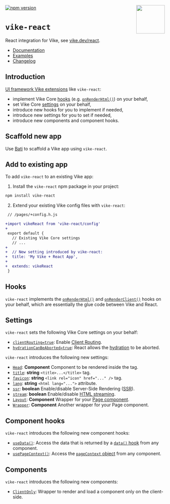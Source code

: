<!-- WARNING: keep links absolute in this file so they work on NPM too -->

[<img src="https://vike.dev/vike-readme.svg" align="right" height="90">](https://vike.dev)
[![npm version](https://img.shields.io/npm/v/vike-react)](https://www.npmjs.com/package/vike-react)

# `vike-react`

React integration for Vike, see [vike.dev/react](https://vike.dev/react).

- [Documentation](https://vike.dev)
- [Examples](https://github.com/vikejs/vike-react/tree/main/examples)
- [Changelog](https://github.com/vikejs/vike-react/blob/main/packages/vike-react/CHANGELOG.md)

## Introduction

[UI framework Vike extensions](https://vike.dev/extensions) like `vike-react`:
* implement Vike Core [hooks](https://vike.dev/hooks) (e.g. [`onRenderHtml()`](https://vike.dev/onRenderHtml)) on your
  behalf,
* set Vike Core [settings](https://vike.dev/settings) on your behalf,
* introduce new hooks for you to implement if needed,
* introduce new settings for you to set if needed,
* introduce new components and component hooks.

## Scaffold new app

Use [Bati](https://batijs.github.io/) to scaffold a Vike app using `vike-react`.

## Add to existing app

To add `vike-react` to an existing Vike app:

1. Install the `vike-react` npm package in your project:

```bash
npm install vike-react
```

2. Extend your existing Vike config files with `vike-react`:

```diff
 // /pages/+config.h.js

+import vikeReact from 'vike-react/config'
+
 export default {
   // Existing Vike Core settings
   // ...
+
+  // New setting introduced by vike-react:
+  title: 'My Vike + React App',
+
+  extends: vikeReact
 }
```

## Hooks

`vike-react` implements the [`onRenderHtml()`](https://vike.dev/onRenderHtml) and
[`onRenderClient()`](https://vike.dev/onRenderClient) hooks on your behalf, which are essentially the glue code between
Vike and React.

## Settings

`vike-react` sets the following Vike Core settings on your behalf:

* [`clientRouting=true`](https://vike.dev/clientRouting): Enable [Client Routing](https://vike.dev/client-routing).
* [`hydrationCanBeAborted=true`](https://vike.dev/hydrationCanBeAborted): React allows the
  [hydration](https://vike.dev/hydration) to be aborted.

`vike-react` introduces the following new settings:

* [`Head`](https://vike.dev/head): **Component** Component to be rendered inside the <head> tag.
* [`title`](https://vike.dev/head): **string** `<title>...</title>` tag.
* [`favicon`](https://vike.dev/head): **string** `<link rel="icon" href="..." />` tag.
* [`lang`](https://vike.dev/lang): **string** `<html lang="...">` attribute.
* [`ssr`](https://vike.dev/ssr): **boolean** Enable/disable Server-Side Rendering
  ([SSR](https://vike.dev/render-modes)).
* [`stream`](https://vike.dev/stream): **boolean** Enable/disable [HTML streaming](https://vike.dev/streaming).
* [`Layout`](https://vike.dev/Layout): **Component** Wrapper for your [Page component](https://vike.dev/Page).
* [`Wrapper`](https://vike.dev/Wrapper): **Component** Another wrapper for your Page component.

## Component hooks

`vike-react` introduces the following new component hooks:

* [`useData()`](https://vike.dev/useData): Access the data that is returned by a [`data()` hook](https://vike.dev/data)
  from any component.
* [`usePageContext()`](https://vike.dev/usePageContext): Access the [`pageContext` object](https://vike.dev/pageContext)
  from any component.

## Components

`vike-react` introduces the following new components:

* [`ClientOnly`](https://vike.dev/ClientOnly): Wrapper to render and load a component only on the client-side.
